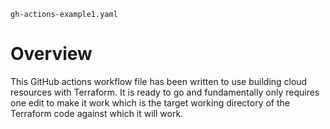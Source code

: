 `gh-actions-example1.yaml`

# Overview
This GitHub actions workflow file has been written to use building cloud resources with Terraform. It is ready to go and fundamentally only requires one edit to make it work which is the target working directory of the Terraform code against which it will work.
